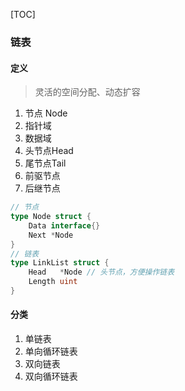 [TOC]

### 链表

#### 定义

> 灵活的空间分配、动态扩容

1. 节点	Node
2. 指针域
3. 数据域
4. 头节点Head
5. 尾节点Tail
6. 前驱节点
7. 后继节点

~~~go
// 节点
type Node struct {
	Data interface{}
	Next *Node
}
// 链表
type LinkList struct {
	Head   *Node // 头节点，方便操作链表
	Length uint  
}
~~~

#### 分类

1. 单链表
2. 单向循环链表
3. 双向链表
4. 双向循环链表